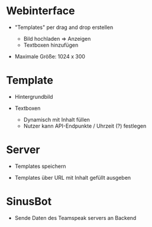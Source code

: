 # Webinterface

* "Templates" per drag and drop erstellen
    * Bild hochladen => Anzeigen
    * Textboxen hinzufügen

* Maximale Größe: 1024 x 300

# Template

* Hintergrundbild

* Textboxen

    * Dynamisch mit Inhalt füllen
    * Nutzer kann API-Endpunkte / Uhrzeit (?) festlegen

# Server

* Templates speichern

* Templates über URL mit Inhalt gefüllt ausgeben

# SinusBot

* Sende Daten des Teamspeak servers an Backend